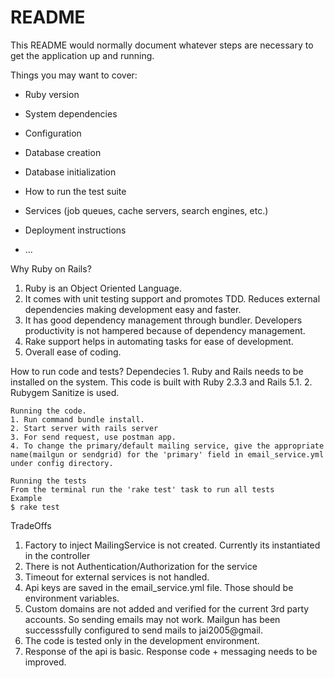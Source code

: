 # README

This README would normally document whatever steps are necessary to get the
application up and running.

Things you may want to cover:

* Ruby version

* System dependencies

* Configuration

* Database creation

* Database initialization

* How to run the test suite

* Services (job queues, cache servers, search engines, etc.)

* Deployment instructions

* ...


Why Ruby on Rails?
1. Ruby is an Object Oriented Language.
2. It comes with unit testing support and promotes TDD. Reduces external dependencies making development easy and faster.
3. It has good dependency management through bundler. Developers productivity is not hampered because of dependency management.
4. Rake support helps in automating tasks for ease of development.
5. Overall ease of coding.


How to run code and tests?
	Dependecies
	1. Ruby and Rails needs to be installed on the system. This code is built with Ruby 2.3.3 and Rails 5.1.
	2. Rubygem Sanitize is used.

	Running the code.
	1. Run command bundle install.
	2. Start server with rails server
	3. For send request, use postman app.
	4. To change the primary/default mailing service, give the appropriate name(mailgun or sendgrid) for the 'primary' field in email_service.yml under config directory. 

	Running the tests
	From the terminal run the 'rake test' task to run all tests
	Example
	$ rake test

TradeOffs
1. Factory to inject MailingService is not created. Currently its instantiated in the controller
2. There is not Authentication/Authorization for the service
3. Timeout for external services is not handled.
4. Api keys are saved in the email_service.yml file. Those should be environment variables.
5. Custom domains are not added and verified for the current 3rd party accounts. So sending emails may not work. Mailgun has been successsfully configured to send mails to jai2005@gmail.
6. The code is tested only in the development environment. 
7. Response of the api is basic. Response code + messaging needs to be improved.